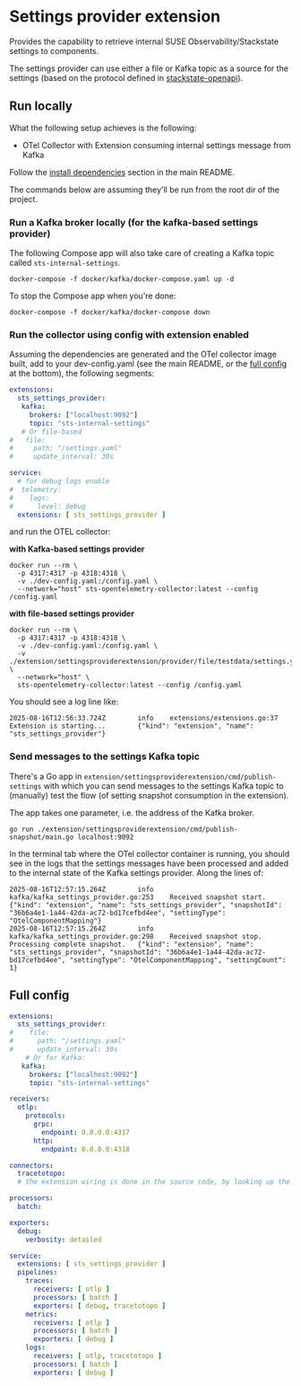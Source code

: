 # Settings provider extension
Provides the capability to retrieve internal SUSE Observability/Stackstate settings to components.

The settings provider can use either a file or Kafka topic as a source for the settings (based on the protocol defined in
[stackstate-openapi](https://gitlab.com/stackvista/platform/stackstate-openapi/-/blob/master/spec_settings/openapi.yaml?ref_type=heads)).

## Run locally

What the following setup achieves is the following:
- OTel Collector with Extension consuming internal settings message from Kafka

Follow the [install dependencies](../README.md#install-dependencies) section in the main README.

The commands below are assuming they'll be run from the root dir of the project.

### Run a Kafka broker locally (for the kafka-based settings provider)

The following Compose app will also take care of creating a Kafka topic called `sts-internal-settings`.

```shell
docker-compose -f docker/kafka/docker-compose.yaml up -d
```

To stop the Compose app when you're done:
```shell
docker-compose -f docker/kafka/docker-compose down
```

### Run the collector using config with extension enabled

Assuming the dependencies are generated and the OTel collector image built, add to your dev-config.yaml (see the main README, or the [full config](#full-config) at the bottom), the following segments:
```yaml
extensions:
  sts_settings_provider:
   kafka:
     brokers: ["localhost:9092"]
     topic: "sts-internal-settings"
   # Or file-based
#   file:
#     path: "/settings.yaml"
#     update_interval: 30s

service:
  # for debug logs enable
#  telemetry:
#    logs:
#      level: debug
  extensions: [ sts_settings_provider ]
```

and run the OTEL collector:

**with Kafka-based settings provider**
```shell
docker run --rm \
  -p 4317:4317 -p 4318:4318 \
  -v ./dev-config.yaml:/config.yaml \
  --network="host" sts-opentelemetry-collector:latest --config /config.yaml
```

**with file-based settings provider**
```shell
docker run --rm \
  -p 4317:4317 -p 4318:4318 \
  -v ./dev-config.yaml:/config.yaml \
  -v ./extension/settingsproviderextension/provider/file/testdata/settings.yaml:/settings.yaml \
  --network="host" \
  sts-opentelemetry-collector:latest --config /config.yaml
```

You should see a log line like:

```shell
2025-08-16T12:56:33.724Z        info    extensions/extensions.go:37     Extension is starting...        {"kind": "extension", "name": "sts_settings_provider"}
```

### Send messages to the settings Kafka topic

There's a Go app in `extension/settingsproviderextension/cmd/publish-settings` with which you can send messages to the 
settings Kafka topic to (manually) test the flow (of setting snapshot consumption in the extension).

The app takes one parameter, i.e. the address of the Kafka broker. 

```shell
go run ./extension/settingsproviderextension/cmd/publish-snapshot/main.go localhost:9092
```

In the terminal tab where the OTel collector container is running, you should see in the logs that the settings messages
have been processed and added to the internal state of the Kafka settings provider. Along the lines of:
```shell
2025-08-16T12:57:15.264Z        info    kafka/kafka_settings_provider.go:253    Received snapshot start.        {"kind": "extension", "name": "sts_settings_provider", "snapshotId": "36b6a4e1-1a44-42da-ac72-bd17cefbd4ee", "settingType": "OtelComponentMapping"}
2025-08-16T12:57:15.264Z        info    kafka/kafka_settings_provider.go:298    Received snapshot stop. Processing complete snapshot.   {"kind": "extension", "name": "sts_settings_provider", "snapshotId": "36b6a4e1-1a44-42da-ac72-bd17cefbd4ee", "settingType": "OtelComponentMapping", "settingCount": 1}
```

## Full config

```yaml
extensions:
  sts_settings_provider:
#    file:
#      path: "/settings.yaml"
#      update_interval: 30s
    # Or for Kafka:
   kafka:
     brokers: ["localhost:9092"]
     topic: "sts-internal-settings"

receivers:
  otlp:
    protocols:
      grpc:
        endpoint: 0.0.0.0:4317
      http:
        endpoint: 0.0.0.0:4318

connectors:
  tracetotopo:
  # the extension wiring is done in the source code, by looking up the extension through the component.Host interface

processors:
  batch:

exporters:
  debug:
    verbosity: detailed

service:
  extensions: [ sts_settings_provider ]
  pipelines:
    traces:
      receivers: [ otlp ]
      processors: [ batch ]
      exporters: [ debug, tracetotopo ]
    metrics:
      receivers: [ otlp ]
      processors: [ batch ]
      exporters: [ debug ]
    logs:
      receivers: [ otlp, tracetotopo ]
      processors: [ batch ]
      exporters: [ debug ]
```